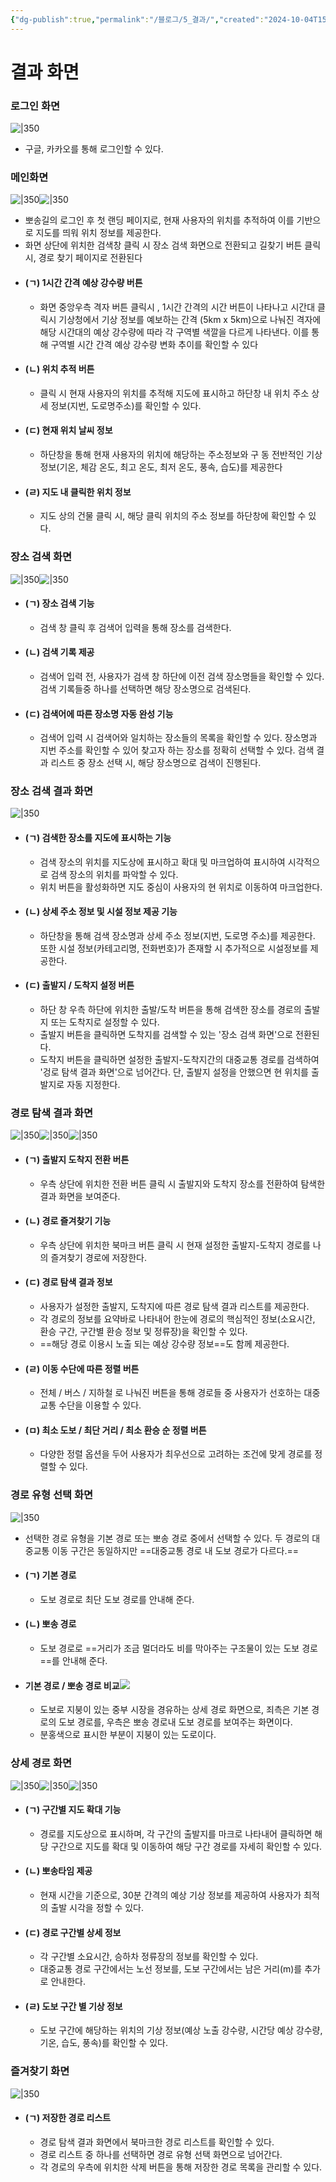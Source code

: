 ```yaml
---
{"dg-publish":true,"permalink":"/블로그/5_결과/","created":"2024-10-04T15:52:24.746+09:00"}
---
```


# 결과 화면
### 로그인 화면
![|350](https://i.imgur.com/YHttzUh.png)
- 구글, 카카오를 통해 로그인할 수 있다.
### 메인화면
![|350](https://i.imgur.com/nlEv45j.jpeg)![|350](https://i.imgur.com/WbB5fqN.png)
- 뽀송길의 로그인 후 첫 랜딩 페이지로, 현재 사용자의 위치를 추적하여 이를 기반으로 지도를 띄워 위치 정보를 제공한다.
- 화면 상단에 위치한 검색창 클릭 시 장소 검색 화면으로 전환되고 길찾기 버튼 클릭 시, 경로 찾기 페이지로 전환된다
- #### (ㄱ) 1시간 간격 예상 강수량 버튼
	- 화면 중앙우측 격자 버튼 클릭시 , 1시간 간격의 시간 버튼이 나타나고 시간대 클릭시 기상청에서 기상 정보를 예보하는 간격 (5km x 5km)으로 나눠진 격자에 해당 시간대의 예상 강수량에 따라 각 구역별 색깔을 다르게 나타낸다. 이를 통해 구역별 시간 간격 예상 강수량 변화 추이를 확인할 수 있다
- #### (ㄴ) 위치 추적 버튼
	- 클릭 시 현재 사용자의 위치를 추적해 지도에 표시하고 하단창 내 위치 주소 상세 정보(지번, 도로명주소)를 확인할 수 있다.
- #### (ㄷ) 현재 위치 날씨 정보
	- 하단창을 통해 현재 사용자의 위치에 해당하는 주소정보와 구 동 전반적인 기상 정보(기온, 체감 온도, 최고 온도, 최저 온도, 풍속, 습도)를 제공한다
- #### (ㄹ) 지도 내 클릭한 위치 정보
	- 지도 상의 건물 클릭 시, 해당 클릭 위치의 주소 정보를 하단창에 확인할 수 있다.
### 장소 검색 화면
![|350](https://i.imgur.com/MMJOxps.png)![|350](https://i.imgur.com/GBN0OlN.png)
- #### (ㄱ) 장소 검색 기능
	- 검색 창 클릭 후 검색어 입력을 통해 장소를 검색한다.
- #### (ㄴ) 검색 기록 제공
	- 검색어 입력 전, 사용자가 검색 창 하단에 이전 검색 장소명들을 확인할 수 있다. 검색 기록들중 하나를 선택하면 해당 장소명으로 검색된다.
- #### (ㄷ) 검색어에 따른 장소명 자동 완성 기능
	- 검색어 입력 시 검색어와 일치하는 장소들의 목록을 확인할 수 있다. 장소명과 지번 주소를 확인할 수 있어 찾고자 하는 장소를 정확히 선택할 수 있다. 검색 결과 리스트 중 장소 선택 시, 해당 장소명으로 검색이 진행된다.
### 장소 검색 결과 화면
![|350](https://i.imgur.com/bUg6PDf.png)
- #### (ㄱ) 검색한 장소를 지도에 표시하는 기능
	- 검색 장소의 위치를 지도상에 표시하고 확대 및 마크업하여 표시하여 시각적으로 검색 장소의 위치를 파악할 수 있다.
	- 위치 버튼을 활성화하면 지도 중심이 사용자의 현 위치로 이동하여 마크업한다.
- #### (ㄴ) 상세 주소 정보 및 시설 정보 제공 기능
	- 하단창을 통해 검색 장소명과 상세 주소 정보(지번, 도로명 주소)를 제공한다. 또한 시설 정보(카테고리명, 전화번호)가 존재할 시 추가적으로 시설정보를 제공한다.
- #### (ㄷ) 출발지 / 도착지 설정 버튼
	- 하단 창 우측 하단에 위치한 출발/도착 버튼을 통해 검색한 장소를 경로의 출발지 또는 도착지로 설정할 수 있다.
	- 출발지 버튼을 클릭하면 도착지를 검색할 수 있는 '장소 검색 화면'으로 전환된다.
	- 도착지 버튼을 클릭하면 설정한 출발지-도착지간의 대중교통 경로를 검색하여 '겅로 탐색 결과 화면'으로 넘어간다. 단, 출발지 설정을 안했으면 현 위치를 출발지로 자동 지정한다.
### 경로 탐색 결과 화면
![|350](https://i.imgur.com/11DJInn.png)![|350](https://i.imgur.com/wYwRxo6.png)![|350](https://i.imgur.com/YnzvIzj.png)
- #### (ㄱ) 출발지 도착지 전환 버튼
	- 우측 상단에 위치한 전환 버튼 클릭 시 출발지와 도착지 장소를 전환하여 탐색한 결과 화면을 보여준다.
- #### (ㄴ) 경로 즐겨찾기 기능
	- 우측 상단에 위치한 북마크 버튼 클릭 시 현재 설정한 출발지-도착지 경로를 나의 즐겨찾기 경로에 저장한다.
- #### (ㄷ) 경로 탐색 결과 정보
	- 사용자가 설정한 출발지, 도착지에 따른 경로 탐색 결과 리스트를 제공한다.
	- 각 경로의 정보를 요약바로 나타내어 한눈에 경로의 핵심적인 정보(소요시간, 환승 구간, 구간별 환승 정보 및 정류장)을 확인할 수 있다.
	- ==해당 경로 이용시 노출 되는 예상 강수량 정보==도 함께 제공한다.
- #### (ㄹ) 이동 수단에 따른 정렬 버튼
	- 전체 / 버스 / 지하철 로 나눠진 버튼을 통해 경로들 중 사용자가 선호하는 대중교통 수단을 이용할 수 있다.
- #### (ㅁ) 최소 도보 / 최단 거리 / 최소 환승 순 정렬 버튼
	- 다양한 정렬 옵션을 두어 사용자가 최우선으로 고려하는 조건에 맞게 경로를 정렬할 수 있다.
### 경로 유형 선택 화면
![|350](https://i.imgur.com/yXE3GZk.jpeg)
- 선택한 경로 유형을 기본 경로 또는 뽀송 경로 중에서 선택할 수 있다. 두 경로의 대중교통 이동 구간은 동일하지만 ==대중교통 경로 내 도보 경로가 다르다.==
- #### (ㄱ) 기본 경로
	- 도보 경로로 최단 도보 경로를 안내해 준다.
- #### (ㄴ) 뽀송 경로
	- 도보 경로로 ==거리가 조금 멀더라도 비를 막아주는 구조물이 있는 도보 경로==를 안내해 준다.
- #### 기본 경로 / 뽀송 경로 비교![](https://i.imgur.com/EYo1LRE.jpeg)
	- 도보로 지붕이 있는 중부 시장을 경유하는 상세 경로 화면으로, 죄측은 기본 경로의 도보 경로를, 우측은 뽀송 경로내 도보 경로를 보여주는 화면이다.
	- 분홍색으로 표시한 부분이 지붕이 있는 도로이다.
### 상세 경로 화면
![|350](https://i.imgur.com/T9S2EY3.jpeg)![|350](https://i.imgur.com/jcNOh3o.png)![|350](https://i.imgur.com/USOtEoO.png)
- #### (ㄱ) 구간별 지도 확대 기능
	- 경로를 지도상으로 표시하며, 각 구간의 출발지를 마크로 나타내어 클릭하면 해당 구간으로 지도를 확대 및 이동하여 해당 구간 경로를 자세히 확인할 수 있다.
- #### (ㄴ) 뽀송타임 제공
	- 현재 시간을 기준으로, 30분 간격의 예상 기상 정보를 제공하여 사용자가 최적의 출발 시각을 정할 수 있다.
- #### (ㄷ) 경로 구간별 상세 정보
	- 각 구간별 소요시간, 승하차 정류장의 정보를 확인할 수 있다.
	- 대중교통 경로 구간에서는 노선 정보를, 도보 구간에서는 남은 거리(m)를 추가로 안내한다.
- #### (ㄹ) 도보 구간 별 기상 정보
	- 도보 구간에 해당하는 위치의 기상 정보(예상 노출 강수량, 시간당 예상 강수량, 기온, 습도, 풍속)를 확인할 수 있다.
### 즐겨찾기 화면
![|350](https://i.imgur.com/SSGbtOZ.jpeg)
- #### (ㄱ) 저장한 경로 리스트 
	- 경로 탐색 결과 화면에서 북마크한 경로 리스트를 확인할 수 있다.
	- 경로 리스트 중 하나를 선택하면 경로 유형 선택 화면으로 넘어간다.
	- 각 경로의 우측에 위치한 삭제 버튼을 통해 저장한 경로 목록을 관리할 수 있다.